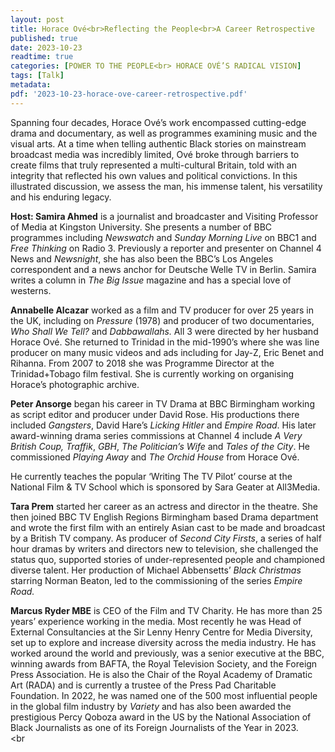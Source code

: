 ```yaml
---
layout: post
title: Horace Ové<br>Reflecting the People<br>A Career Retrospective
published: true
date: 2023-10-23
readtime: true
categories: [POWER TO THE PEOPLE<br> HORACE OVÉ’S RADICAL VISION]
tags: [Talk]
metadata: 
pdf: '2023-10-23-horace-ove-career-retrospective.pdf'
---
```


Spanning four decades, Horace Ové’s work encompassed cutting-edge drama and documentary, as well as programmes examining music and the visual arts. At a time when telling authentic Black stories on mainstream broadcast media was incredibly limited, Ové broke through barriers to create films that truly represented a multi-cultural Britain, told with an integrity that reflected his own values and political convictions. In this illustrated discussion, we assess the man, his immense talent, his versatility and his enduring legacy.

**Host: Samira Ahmed** is a journalist and broadcaster and Visiting Professor of Media at Kingston University. She presents a number of BBC programmes including _Newswatch_ and _Sunday Morning Live_ on BBC1 and _Free Thinking_ on Radio 3. Previously a reporter and presenter on Channel 4 News and _Newsnight_, she has also been the BBC’s Los Angeles correspondent and a news anchor for Deutsche Welle TV in Berlin. Samira writes a column in  _The Big Issue_ magazine and has a special love of westerns.

**Annabelle Alcazar** worked as a film and TV producer for over 25 years in the UK, including on _Pressure_ (1978) and producer of two documentaries, _Who Shall We Tell?_ and _Dabbawallahs._ All 3 were directed by her husband Horace Ové. She returned to Trinidad in the mid-1990’s where she was line producer on many music videos and ads including for Jay-Z, Eric Benet and Rihanna. From 2007 to 2018 she was Programme Director at the Trinidad+Tobago film festival. She is currently working on organising Horace’s photographic archive.

**Peter Ansorge** began his career in TV Drama at BBC Birmingham working as script editor and producer under David Rose. His productions there included _Gangsters_, David Hare’s _Licking Hitler_ and _Empire Road_. His later award-winning drama series commissions at Channel 4 include _A Very British Coup, Traffik_, _GBH_, _The Politician’s Wife_ and _Tales of the City_. He commissioned _Playing Away_ and _The Orchid House_ from Horace Ové.

He currently teaches the popular ‘Writing The TV Pilot’ course at the National Film & TV School which is sponsored by Sara Geater at All3Media.

**Tara Prem** started her career as an actress and director in the theatre. She then joined BBC TV English Regions Birmingham based Drama department and wrote the first film with an entirely Asian cast to be made and broadcast by a British TV company. As producer of _Second City Firsts_, a series of half hour dramas by writers and directors new to television, she challenged the status quo, supported stories of under-represented people and championed diverse talent. Her production of Michael Abbensetts’ _Black Christmas_ starring Norman Beaton, led to the commissioning of the series _Empire Road._

**Marcus Ryder MBE** is CEO of the Film and TV Charity. He has more than 25 years’ experience working in the media. Most recently he was Head of External Consultancies at the Sir Lenny Henry Centre for Media Diversity, set up to explore and increase diversity across the media industry. He has worked around the world and previously, was a senior executive at the BBC, winning awards from BAFTA, the Royal Television Society, and the Foreign Press Association. He is also the Chair of the Royal Academy of Dramatic Art (RADA) and is currently a trustee of the Press Pad Charitable Foundation. In 2022, he was named one of the 500 most influential people in the global film industry by _Variety_ and has also been awarded the prestigious Percy Qoboza award in the US by the National Association of Black Journalists as one of its Foreign Journalists of the Year in 2023.  
<br
<!--stackedit_data:
eyJoaXN0b3J5IjpbLTIwNjg4NTc2MiwtMTczMDgzODE1MCwtNj
g3MTUzMTgwXX0=
-->